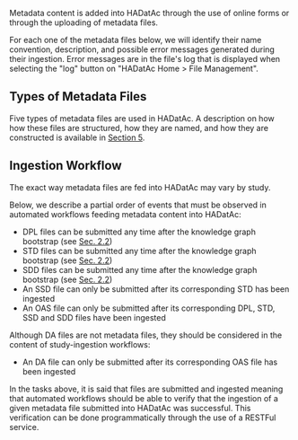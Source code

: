 Metadata content is added into HADatAc through the use of online forms or through the uploading of metadata files. 

For each one of the metadata files below, we will identify their name convention, description, and possible error messages generated during their ingestion. Error messages are in the file's log that is displayed when selecting the "log" button on "HADatAc Home > File Management". 

## Types of Metadata Files
  
Five types of metadata files are used in HADatAc. A description on how how these files are structured, how they are named, and how they are constructed is available in [Section 5](https://github.com/paulopinheiro1234/hadatac/wiki/5.-Metadata-Files).

## Ingestion Workflow

The exact way metadata files are fed into HADatAc may vary by study. 

Below, we describe a partial order of events that must be observed in automated workflows feeding metadata content into HADatAc:

* DPL files can be submitted any time after the knowledge graph bootstrap (see [Sec. 2.2](https://github.com/paulopinheiro1234/hadatac/wiki/2.2.-Knowledge-Graph-Bootstrap))
* STD files can be submitted any time after the knowledge graph bootstrap (see [Sec. 2.2](https://github.com/paulopinheiro1234/hadatac/wiki/2.2.-Knowledge-Graph-Bootstrap))
* SDD files can be submitted any time after the knowledge graph bootstrap (see [Sec. 2.2](https://github.com/paulopinheiro1234/hadatac/wiki/2.2.-Knowledge-Graph-Bootstrap))
* An SSD file can only be submitted after its corresponding STD has been ingested 
* An OAS file can only be submitted after its corresponding DPL, STD, SSD and SDD files have been ingested

Although DA files are not metadata files, they should be considered in the content of study-ingestion workflows:  
* An DA file can only be submitted after its corresponding OAS file has been ingested 

In the tasks above, it is said that files are submitted and ingested meaning that automated workflows should be able to verify that the ingestion of a given metadata file submitted into HADatAc was successful. This verification can be done programmatically through the use of a RESTFul service. 

